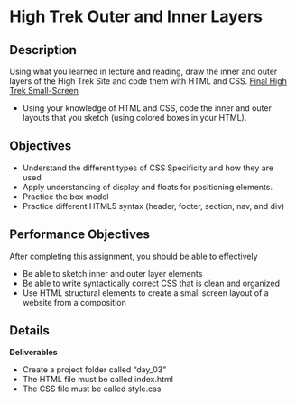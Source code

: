 # High Trek Outer and Inner Layers

## Description
Using what you learned in lecture and reading, draw the inner and outer layers of the High Trek Site and code them with HTML and CSS. [Final High Trek Small-Screen](images/images_styling.jpg) 

- Using your knowledge of HTML and CSS, code the inner and outer layouts that you sketch (using colored boxes in your HTML).

## Objectives
- Understand the different types of CSS Specificity and how they are used
- Apply understanding of display and floats for positioning elements.
- Practice the box model
- Practice different HTML5 syntax (header, footer, section, nav, and div)

## Performance Objectives
After completing this assignment, you should be able to effectively 

- Be able to sketch inner and outer layer elements
- Be able to write syntactically correct CSS that is clean and organized
- Use HTML structural elements to create a small screen layout of a website from a composition

## Details

**Deliverables**

- Create a project folder called “day_03”
- The HTML file must be called index.html
- The CSS file must be called style.css
 